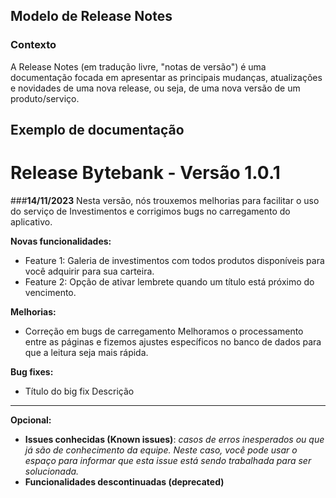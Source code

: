 ## Modelo de Release Notes

### Contexto 
A Release Notes (em tradução livre, "notas de versão") é uma documentação focada em apresentar as principais mudanças, atualizações e novidades de uma nova release, ou seja, de uma nova versão de um produto/serviço.  

## Exemplo de documentação 

# Release Bytebank - Versão 1.0.1

###**14/11/2023**
Nesta versão, nós trouxemos melhorias para facilitar o uso do serviço de Investimentos e corrigimos bugs no carregamento do aplicativo. 


**Novas funcionalidades:**
- Feature 1: Galeria de investimentos com todos produtos disponíveis para você adquirir para sua carteira.
- Feature 2: Opção de ativar lembrete quando um título está próximo do vencimento. 

**Melhorias:**
- Correção em bugs de carregamento
Melhoramos o processamento entre as páginas e fizemos ajustes específicos no banco de dados para que a leitura seja mais rápida. 

**Bug fixes:**
- Título do big fix
  Descrição

___

**Opcional:**
* **Issues conhecidas (Known issues)**: *casos de erros inesperados ou que já são de conhecimento da equipe. Neste caso, você pode usar o espaço para informar que esta issue está sendo trabalhada para ser solucionada.*
* **Funcionalidades descontinuadas (deprecated)**
